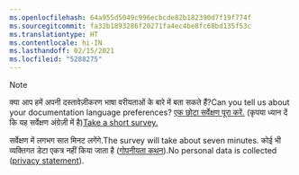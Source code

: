```yaml
---
ms.openlocfilehash: 64a955d5049c996ecbcde82b182390d7f19f774f
ms.sourcegitcommit: fa32b1893286f20271fa4ec4be8fc68bd135f53c
ms.translationtype: HT
ms.contentlocale: hi-IN
ms.lasthandoff: 02/15/2021
ms.locfileid: "5288275"
---
```

> [!NOTE]
><span data-ttu-id="e9d94-101">क्या आप हमें अपनी दस्तावेज़ीकरण भाषा वरीयताओं के बारे में बता सकते हैं?</span><span class="sxs-lookup"><span data-stu-id="e9d94-101">Can you tell us about your documentation language preferences?</span></span> <span data-ttu-id="e9d94-102">[एक छोटा सर्वेक्षण पूरा करें.](https://aka.ms/BAG_Docs_Language_Survey) (कृपया ध्यान दें कि यह सर्वेक्षण अंग्रेज़ी में है)</span><span class="sxs-lookup"><span data-stu-id="e9d94-102">[Take a short survey.](https://aka.ms/BAG_Docs_Language_Survey)</span></span>
>
><span data-ttu-id="e9d94-103">सर्वेक्षण में लगभग सात मिनट लगेंगे.</span><span class="sxs-lookup"><span data-stu-id="e9d94-103">The survey will take about seven minutes.</span></span> <span data-ttu-id="e9d94-104">कोई भी व्यक्तिगत डेटा एकत्र नहीं किया जाता है ([गोपनीयता कथन](https://go.microsoft.com/fwlink/?LinkId=521839)).</span><span class="sxs-lookup"><span data-stu-id="e9d94-104">No personal data is collected ([privacy statement](https://go.microsoft.com/fwlink/?LinkId=521839)).</span></span>
